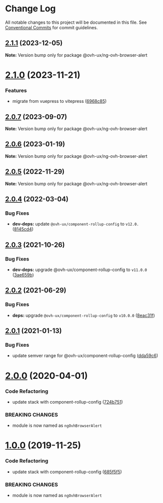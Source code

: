 # Change Log

All notable changes to this project will be documented in this file.
See [Conventional Commits](https://conventionalcommits.org) for commit guidelines.

## [2.1.1](https://github.com/ovh/manager/compare/@ovh-ux/ng-ovh-browser-alert@2.1.0...@ovh-ux/ng-ovh-browser-alert@2.1.1) (2023-12-05)

**Note:** Version bump only for package @ovh-ux/ng-ovh-browser-alert





# [2.1.0](https://github.com/ovh/manager/compare/@ovh-ux/ng-ovh-browser-alert@2.0.7...@ovh-ux/ng-ovh-browser-alert@2.1.0) (2023-11-21)


### Features

* migrate from vuepress to vitepress ([6968c85](https://github.com/ovh/manager/commit/6968c85f00e19c41bc240abb37a50e9dacf9c5e5))





## [2.0.7](https://github.com/ovh/manager/compare/@ovh-ux/ng-ovh-browser-alert@2.0.6...@ovh-ux/ng-ovh-browser-alert@2.0.7) (2023-09-07)

**Note:** Version bump only for package @ovh-ux/ng-ovh-browser-alert





## [2.0.6](https://github.com/ovh/manager/compare/@ovh-ux/ng-ovh-browser-alert@2.0.5...@ovh-ux/ng-ovh-browser-alert@2.0.6) (2023-01-19)

**Note:** Version bump only for package @ovh-ux/ng-ovh-browser-alert





## [2.0.5](https://github.com/ovh/manager/compare/@ovh-ux/ng-ovh-browser-alert@2.0.4...@ovh-ux/ng-ovh-browser-alert@2.0.5) (2022-11-29)

**Note:** Version bump only for package @ovh-ux/ng-ovh-browser-alert





## [2.0.4](https://github.com/ovh/manager/compare/@ovh-ux/ng-ovh-browser-alert@2.0.3...@ovh-ux/ng-ovh-browser-alert@2.0.4) (2022-03-04)


### Bug Fixes

* **dev-deps:** update `@ovh-ux/component-rollup-config` to `v12.0.` ([8145cd4](https://github.com/ovh/manager/commit/8145cd44a34cec071db4b5267182705625951077))



## [2.0.3](https://github.com/ovh/manager/compare/@ovh-ux/ng-ovh-browser-alert@2.0.2...@ovh-ux/ng-ovh-browser-alert@2.0.3) (2021-10-26)


### Bug Fixes

* **dev-deps:** upgrade @ovh-ux/component-rollup-config to `v11.0.0` ([3ae659b](https://github.com/ovh/manager/commit/3ae659bea59244fd5660375b9dac52055cc374b0))



## [2.0.2](https://github.com/ovh/manager/compare/@ovh-ux/ng-ovh-browser-alert@2.0.1...@ovh-ux/ng-ovh-browser-alert@2.0.2) (2021-06-29)


### Bug Fixes

* **deps:** upgrade `@ovh-ux/component-rollup-config` to `v10.0.0` ([8eac31f](https://github.com/ovh/manager/commit/8eac31f81e46d1570c131cf55788d6435842ab6d))



## [2.0.1](https://github.com/ovh/manager/compare/@ovh-ux/ng-ovh-browser-alert@2.0.0...@ovh-ux/ng-ovh-browser-alert@2.0.1) (2021-01-13)


### Bug Fixes

* update semver range for @ovh-ux/component-rollup-config ([dda59c6](https://github.com/ovh/manager/commit/dda59c6b71cb4ad9ab98f06a0bf995a7eb45a1d9))



# [2.0.0](https://github.com/ovh/manager/compare/@ovh-ux/ng-ovh-browser-alert@1.0.0...@ovh-ux/ng-ovh-browser-alert@2.0.0) (2020-04-01)


### Code Refactoring

* update stack with component-rollup-config ([724b751](https://github.com/ovh/manager/commit/724b751c7a5adafff7f0ce34de7374aceeaf04e2))


### BREAKING CHANGES

* module is now named as `ngOvhBrowserAlert`



# [1.0.0](https://github.com/ovh-ux/ng-ovh-browser-alert/compare/0.0.6...1.0.0) (2019-11-25)


### Code Refactoring

* update stack with component-rollup-config ([685f5f5](https://github.com/ovh-ux/ng-ovh-browser-alert/commit/685f5f55ae6d7be404bcf2221e08cd5272b23d4b))


### BREAKING CHANGES

* module is now named as `ngOvhBrowserAlert`

